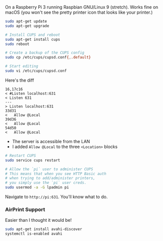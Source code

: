 On a Raspberry Pi 3 running Raspbian GNU/Linux 9 (stretch). Works fine on macOS (you won't see the pretty printer icon that looks like your printer.)

```bash
sudo apt-get update
sudo apt-get upgrade

# Install CUPS and reboot
sudo apt-get install cups
sudo reboot

# Create a backup of the CUPS config
sudo cp /etc/cups/cupsd.conf{,.default}

# Start editing
sudo vi /etc/cups/cupsd.conf
```

Here's the diff

```
16,17c16
< #Listen localhost:631
< Listen 631
---
> Listen localhost:631
33d31
<   Allow @Local
39d36
<   Allow @Local
54d50
<   Allow @Local
```

* The server is accessible from the LAN
* I added `Allow @Local` to the three `<Location>` blocks

```bash
# Restart CUPS
sudo service cups restart

# Allow the `pi` user to administer CUPS
# This means that when you see HTTP Basic auth
# when trying to add/administer printers,
# you simply use the `pi` user creds.
sudo usermod -a -G lpadmin pi
```

Navigate to `http://pi:631`. You'll know what to do. 

### AirPrint Support

Easier than I thought it would be!

```bash
sudo apt-get install avahi-discover
systemctl is-enabled avahi
```
